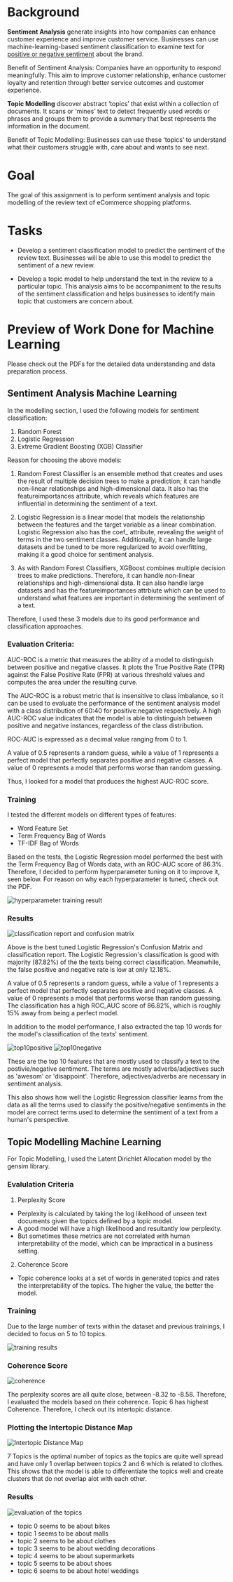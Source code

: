 # Background

<b>Sentiment Analysis</b> generate insights into how companies can enhance customer experience and improve customer service. Businesses can use machine-learning-based sentiment classification to examine text for <u>positive or negative sentiment</u> about the brand. 

Benefit of Sentiment Analysis: Companies have an opportunity to respond meaningfully. This aim to improve customer relationship, enhance customer loyalty and retention through better service outcomes and customer experience. 

<b>Topic Modelling</b> discover abstract ‘topics’ that exist within a collection of documents. It scans or ‘mines’ text to detect frequently used words or phrases and groups them to provide a summary that best represents the information in the document. 

Benefit of Topic Modelling: Businesses can use these ‘topics’ to understand what their customers struggle with, care about and wants to see next. 

# Goal
The goal of this assignment is to perform sentiment analysis and topic modelling of the review text of eCommerce shopping platforms. 
 
# Tasks

 -  Develop a sentiment classification model to predict the sentiment of the review text. Businesses will be able to use this model to predict the sentiment of a new review.

-  Develop a topic model to help understand the text in the review to a particular topic. This analysis aims to be accompaniment to the results of the sentiment classification and helps businesses to identify main topic that customers are concern about. 

# Preview of Work Done for Machine Learning
Please check out the PDFs for the detailed data understanding and data preparation process.

## Sentiment Analysis Machine Learning
In the modelling section, I used the following models for sentiment classification:

1. Random Forest
2. Logistic Regression
3. Extreme Gradient Boosting (XGB) Classifier

Reason for choosing the above models:

1. Random Forest Classifier is an ensemble method that creates and uses the result of multiple decision trees to make a prediction; it can handle non-linear relationships and high-dimensional data. It also has the featureimportances attribute, which reveals which features are influential in determining the sentiment of a text.

2. Logistic Regression is a linear model that models the relationship between the features and the target variable as a linear combination. Logistic Regression also has the coef_ attribute, revealing the weight of terms in the two sentiment classes. Additionally, it can handle large datasets and be tuned to be more regularized to avoid overfitting, making it a good choice for sentiment analysis.

3. As with Random Forest Classifiers, XGBoost combines multiple decision trees to make predictions. Therefore, it can handle non-linear relationships and high-dimensional data. It can also handle large datasets and has the featureimportances attrbiute which can be used to understand what features are important in determining the sentiment of a text.

Therefore, I used these 3 models due to its good performance and classification approaches.

### Evaluation Criteria: 

AUC-ROC is a metric that measures the ability of a model to distinguish between positive and negative classes. It plots the True Positive Rate (TPR) against the False Positive Rate (FPR) at various threshold values and computes the area under the resulting curve.

The AUC-ROC is a robust metric that is insensitive to class imbalance, so it can be used to evaluate the performance of the sentiment analysis model with a class distribution of 60:40 for positive:negative respectively. A high AUC-ROC value indicates that the model is able to distinguish between positive and negative instances, regardless of the class distribution.

ROC-AUC is expressed as a decimal value ranging from 0 to 1.

A value of 0.5 represents a random guess, while a value of 1 represents a perfect model that perfectly separates positive and negative classes. A value of 0 represents a model that performs worse than random guessing.

Thus, I looked for a model that produces the highest AUC-ROC score.

### Training

I tested the different models on different types of features:
- Word Feature Set
- Term Frequency Bag of Words
- TF-IDF Bag of Words

Based on the tests, the Logistic Regression model performed the best with the Term Frequency Bag of Words data, with an ROC-AUC score of 86.3%. Therefore, I decided to perform hyperparameter tuning on it to improve it, seen below. For reason on why each hyperparameter is tuned, check out the PDF.

![hyperparameter training result](image-5.png)

### Results

![classification report and confusion matrix](image-6.png)

Above is the best tuned Logistic Regression's Confusion Matrix and classification report. The Logistic Regression's classification is good with majority (87.82%) of the the texts being correct classification. Meanwhile, the false positive and negative rate is low at only 12.18%.

A value of 0.5 represents a random guess, while a value of 1 represents a perfect model that perfectly separates positive and negative classes. A value of 0 represents a model that performs worse than random guessing. The classification has a high ROC_AUC score of 86.82%, which is roughly 15% away from being a perfect model.

In addition to the model performance, I also extracted the top 10 words for the model's classification of the texts' sentiment.

![top10positive](image-7.png)
![top10negative](image-8.png)

These are the top 10 features that are mostly used to classify a text to the postivie/negative sentiment. The terms are mostly adverbs/adjectives such as 'awesom' or 'disappoint'. Therefore, adjectives/adverbs are necessary in sentiment analysis.

This also shows how well the Logistic Regression classifier learns from the data as all the terms used to classify the positive/negative sentiments in the model are correct terms used to determine the sentiment of a text from a human's perspective.

## Topic Modelling Machine Learning

For Topic Modelling, I used the Latent Dirichlet Allocation model by the gensim library.

### Evalulation Criteria

1. Perplexity Score

- Perplexity is calculated by taking the log likelihood of unseen text documents given the topics defined by a topic model.
- A good model will have a high likelihood and resultantly low perplexity.
- But sometimes these metrics are not correlated with human interpretability of the model, which can be impractical in a business setting.

2. Coherence Score

- Topic coherence looks at a set of words in generated topics and rates the interpretability of the topics. The higher the value, the better the model.

### Training

Due to the large number of texts within the dataset and previous trainings, I decided to focus on 5 to 10 topics.

![training results](image-16.png)

### Coherence Score

![coherence](image-17.png)

The perplexity scores are all quite close, between -8.32 to -8.58. Therefore, I evaluated the models based on their coherence. Topic 6 has highest Coherence. Therefore, I check out its intertopic distance.

### Plotting the Intertopic Distance Map

![Intertopic Distance Map](image-18.png)

7 Topics is the optimal number of topics as the topics are quite well spread and have only 1 overlap between topics 2 and 6 which is related to clothes. This shows that the model is able to differentiate the topics well and create clusters that do not overlap alot with each other.


### Results

![evaluation of the topics](image-19.png)

- topic 0 seems to be about bikes
- topic 1 seems to be about malls
- topic 2 seems to be about clothes
- topic 3 seems to be about wedding decorations
- topic 4 seems to be about supermarkets
- topic 5 seems to be about shoes
- topic 6 seems to be about hotel weddings
